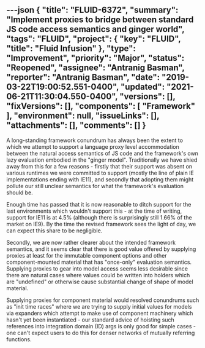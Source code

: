 ---json
{
  "title": "FLUID-6372",
  "summary": "Implement proxies to bridge between standard JS code access semantics and ginger world",
  "tags": "FLUID",
  "project": {
    "key": "FLUID",
    "title": "Fluid Infusion"
  },
  "type": "Improvement",
  "priority": "Major",
  "status": "Reopened",
  "assignee": "Antranig Basman",
  "reporter": "Antranig Basman",
  "date": "2019-03-22T19:00:52.551-0400",
  "updated": "2021-06-21T11:30:04.550-0400",
  "versions": [],
  "fixVersions": [],
  "components": [
    "Framework"
  ],
  "environment": null,
  "issueLinks": [],
  "attachments": [],
  "comments": []
}
---
A long-standing framework conundrum has always been the extent to which we attempt to support a language proxy level accommodation between the natural access semantics of JS code and the framework's own lazy evaluation embodied in the "ginger model". Traditionally we have shied away from this for a few reasons - firstly that their support was absent on various runtimes we were committed to support (mostly the line of plain IE implementations ending with IE11), and secondly that adopting them might pollute our still unclear semantics for what the framework's evaluation should be.

Enough time has passed that it is now reasonable to ditch support for the last environments which wouldn't support this - at the time of writing, support for IE11 is at 4.5% (although there is surprisingly still 1.66% of the market on IE9). By the time the revised framework sees the light of day, we can expect this share to be negligible.

Secondly, we are now rather clearer about the intended framework semantics, and it seems clear that there is good value offered by supplying proxies at least for the immutable component options and other component-mounted material that has "once-only" evaluation semantics. Supplying proxies to gear into model access seems less desirable since there are natural cases where values could be written into holders which are "undefined" or otherwise cause substantial change of shape of model material.

Supplying proxies for component material would resolved conundrums such as "init time races" where we are trying to supply initial values for models via expanders which attempt to make use of component machinery which hasn't yet been instantiated - our standard advice of hoisting such references into integration domain (ID) args is only good for simple cases - one can't expect users to do this for denser networks of mutually referring functions.

        